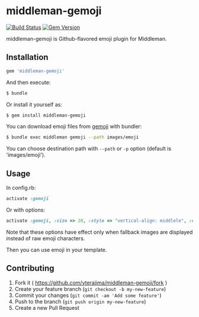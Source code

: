 # middleman-gemoji

[![Build Status](https://travis-ci.org/yterajima/middleman-gemoji.svg?branch=master)](https://travis-ci.org/yterajima/middleman-gemoji)
[![Gem Version](https://badge.fury.io/rb/middleman-gemoji.svg)](https://badge.fury.io/rb/middleman-gemoji)

middleman-gemoji is Github-flavored emoji plugin for Middleman.

## Installation


```ruby
gem 'middleman-gemoji'
```

And then execute:

```sh
$ bundle
```

Or install it yourself as:

```sh
$ gem install middleman-gemoji
```

You can download emoji files from [gemoji](https://rubygems.org/gems/gemoji) with bundler:

```sh
$ bundle exec middleman gemoji --path images/emoji
```

You can choose destination path with `--path` or `-p` option (default is 'images/emoji').

## Usage

In config.rb:

```ruby
activate :gemoji
```

Or with options:

```ruby
activate :gemoji, :size => 20, :style => "vertical-align: middlele", :emoji_dir => "images/emoji"
```

Note that these options have effect only when fallback images are displayed instead of raw emoji characters.

Then you can use emoji in your template.

## Contributing

1. Fork it ( https://github.com/yterajima/middleman-gemoji/fork )
2. Create your feature branch (`git checkout -b my-new-feature`)
3. Commit your changes (`git commit -am 'Add some feature'`)
4. Push to the branch (`git push origin my-new-feature`)
5. Create a new Pull Request
